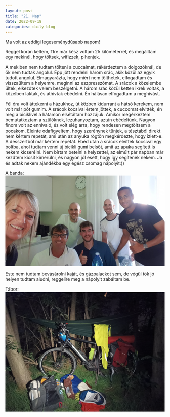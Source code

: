 ```yaml
---
layout: post
title: "21. Nap"
date: 2022-09-18
categories: daily-blog
---
```


Ma volt az eddigi legeseménydúsabb napom!

Reggel korán keltem, 11re már kész voltam 25 kilóméterrel, és megálltam egy mekinél, hogy töltsek, wifizzek, pihenjek.

A mekiben nem tudtam tölteni a cuccaimat, rákérdeztem a dolgozóknál, de ők nem tudtak angolul. 
Épp jött rendelni három srác, akik közül az egyik tudott angolul. 
Elmagyarázta, hogy miért nem tölthetek, elfogadtam és visszaültem a helyemre, meginni az eszpresszómat. 
A srácok a közelembe ültek, elkezdtek velem beszélgetni. 
A három srác közül ketten ikrek voltak, a közelben laktak, és áthívtak ebédelni. Én hálásan elfogadtam a meghívást. 

Fél óra volt áttekerni a házukhoz, út közben kidurrant a hátsó kerekem, nem volt már pót gumim. 
A srácok kocsival értem jöttek, a cuccomat elvitték, én meg a biciklivel a hátamon elsétáltam hozzájuk. 
Amikor megérkeztem bemutatkoztam a szülőknek, lezuhanyoztam, aztán ebédeltünk. Nagyon finom volt az ennivaló, és volt elég arra, hogy rendesen megtöltsem a pocakom. 
Eleinte odafigyeltem, hogy szerénynek tűnjek, a tésztából direkt nem kértem repetát, ami után az anyuka rögtön megkérdezte, hogy ízlett-e. A desszertből már kértem repetát.
Ebéd után a srácok elvittek kocsival egy boltba, ahol tudtam venni új bicikli gumi belsőt, amit az apuka segített is nekem kicserélni.
Nem bírtam betelni a helyzettel, az elmúlt pár napban már kezdtem kicsit kimerülni, és nagyon jól esett, hogy így segítenek nekem. Ja és adtak nekem ajándékba egy egész csomag nápolyit:))

A banda: ![Csoport Selfie](/day21olaszok.jpg)

Este nem tudtam bevásárolni kaját, és gázpalackot sem, de végül tök jó helyen tudtam aludni, reggelire meg a nápolyit zabáltam be.

Tábor: ![Tábor](/day21camp.jpg)
